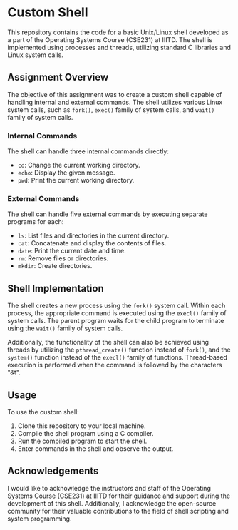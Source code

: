# Custom Shell

This repository contains the code for a basic Unix/Linux shell developed as a part of the Operating Systems Course (CSE231) at IIITD. The shell is implemented using processes and threads, utilizing standard C libraries and Linux system calls.

## Assignment Overview

The objective of this assignment was to create a custom shell capable of handling internal and external commands. The shell utilizes various Linux system calls, such as `fork()`, `exec()` family of system calls, and `wait()` family of system calls.

### Internal Commands

The shell can handle three internal commands directly:

- `cd`: Change the current working directory.
- `echo`: Display the given message.
- `pwd`: Print the current working directory.

### External Commands

The shell can handle five external commands by executing separate programs for each:

- `ls`: List files and directories in the current directory.
- `cat`: Concatenate and display the contents of files.
- `date`: Print the current date and time.
- `rm`: Remove files or directories.
- `mkdir`: Create directories.

## Shell Implementation

The shell creates a new process using the `fork()` system call. Within each process, the appropriate command is executed using the `execl()` family of system calls. The parent program waits for the child program to terminate using the `wait()` family of system calls.

Additionally, the functionality of the shell can also be achieved using threads by utilizing the `pthread_create()` function instead of `fork()`, and the `system()` function instead of the `execl()` family of functions. Thread-based execution is performed when the command is followed by the characters "&t".

## Usage

To use the custom shell:

1. Clone this repository to your local machine.
2. Compile the shell program using a C compiler.
3. Run the compiled program to start the shell.
4. Enter commands in the shell and observe the output.

## Acknowledgements

I would like to acknowledge the instructors and staff of the Operating Systems Course (CSE231) at IIITD for their guidance and support during the development of this shell. Additionally, I acknowledge the open-source community for their valuable contributions to the field of shell scripting and system programming.
